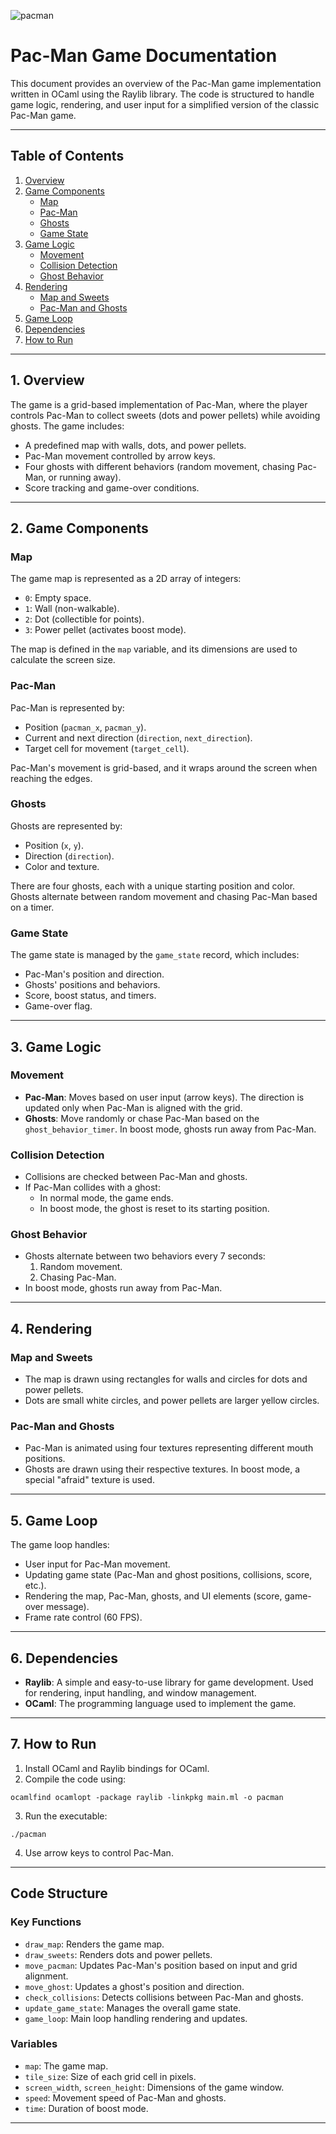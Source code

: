 ![pacman](https://github.com/user-attachments/assets/bbe1afb1-4967-4215-960f-3194264915b7)

# Pac-Man Game Documentation

This document provides an overview of the Pac-Man game implementation written in OCaml using the Raylib library. The code is structured to handle game logic, rendering, and user input for a simplified version of the classic Pac-Man game.

---

## Table of Contents
1. [Overview](#1-overview)
2. [Game Components](#2-game-components)
   - [Map](#map)
   - [Pac-Man](#pac-man)
   - [Ghosts](#ghosts)
   - [Game State](#game-state)
3. [Game Logic](#3-game-logic)
   - [Movement](#movement)
   - [Collision Detection](#collision-detection)
   - [Ghost Behavior](#ghost-behavior)
4. [Rendering](#4-rendering)
   - [Map and Sweets](#map-and-sweets)
   - [Pac-Man and Ghosts](#pac-man-and-ghosts)
5. [Game Loop](#5-game-loop)
6. [Dependencies](#6-dependencies)
7. [How to Run](#7-how-to-run)

---

## 1. Overview

The game is a grid-based implementation of Pac-Man, where the player controls Pac-Man to collect sweets (dots and power pellets) while avoiding ghosts. The game includes:
- A predefined map with walls, dots, and power pellets.
- Pac-Man movement controlled by arrow keys.
- Four ghosts with different behaviors (random movement, chasing Pac-Man, or running away).
- Score tracking and game-over conditions.

---

## 2. Game Components

### Map
The game map is represented as a 2D array of integers:
- `0`: Empty space.
- `1`: Wall (non-walkable).
- `2`: Dot (collectible for points).
- `3`: Power pellet (activates boost mode).

The map is defined in the `map` variable, and its dimensions are used to calculate the screen size.

### Pac-Man
Pac-Man is represented by:
- Position (`pacman_x`, `pacman_y`).
- Current and next direction (`direction`, `next_direction`).
- Target cell for movement (`target_cell`).

Pac-Man's movement is grid-based, and it wraps around the screen when reaching the edges.

### Ghosts
Ghosts are represented by:
- Position (`x`, `y`).
- Direction (`direction`).
- Color and texture.

There are four ghosts, each with a unique starting position and color. Ghosts alternate between random movement and chasing Pac-Man based on a timer.

### Game State
The game state is managed by the `game_state` record, which includes:
- Pac-Man's position and direction.
- Ghosts' positions and behaviors.
- Score, boost status, and timers.
- Game-over flag.

---

## 3. Game Logic

### Movement
- **Pac-Man**: Moves based on user input (arrow keys). The direction is updated only when Pac-Man is aligned with the grid.
- **Ghosts**: Move randomly or chase Pac-Man based on the `ghost_behavior_timer`. In boost mode, ghosts run away from Pac-Man.

### Collision Detection
- Collisions are checked between Pac-Man and ghosts.
- If Pac-Man collides with a ghost:
  - In normal mode, the game ends.
  - In boost mode, the ghost is reset to its starting position.

### Ghost Behavior
- Ghosts alternate between two behaviors every 7 seconds:
  1. Random movement.
  2. Chasing Pac-Man.
- In boost mode, ghosts run away from Pac-Man.

---

## 4. Rendering

### Map and Sweets
- The map is drawn using rectangles for walls and circles for dots and power pellets.
- Dots are small white circles, and power pellets are larger yellow circles.

### Pac-Man and Ghosts
- Pac-Man is animated using four textures representing different mouth positions.
- Ghosts are drawn using their respective textures. In boost mode, a special "afraid" texture is used.

---

## 5. Game Loop

The game loop handles:
- User input for Pac-Man movement.
- Updating game state (Pac-Man and ghost positions, collisions, score, etc.).
- Rendering the map, Pac-Man, ghosts, and UI elements (score, game-over message).
- Frame rate control (60 FPS).

---

## 6. Dependencies

- **Raylib**: A simple and easy-to-use library for game development. Used for rendering, input handling, and window management.
- **OCaml**: The programming language used to implement the game.

---

## 7. How to Run

1. Install OCaml and Raylib bindings for OCaml.
2. Compile the code using:
```
ocamlfind ocamlopt -package raylib -linkpkg main.ml -o pacman
```
3. Run the executable:
```
./pacman
```
4. Use arrow keys to control Pac-Man.

---

## Code Structure

### Key Functions
- `draw_map`: Renders the game map.
- `draw_sweets`: Renders dots and power pellets.
- `move_pacman`: Updates Pac-Man's position based on input and grid alignment.
- `move_ghost`: Updates a ghost's position and direction.
- `check_collisions`: Detects collisions between Pac-Man and ghosts.
- `update_game_state`: Manages the overall game state.
- `game_loop`: Main loop handling rendering and updates.

### Variables
- `map`: The game map.
- `tile_size`: Size of each grid cell in pixels.
- `screen_width`, `screen_height`: Dimensions of the game window.
- `speed`: Movement speed of Pac-Man and ghosts.
- `time`: Duration of boost mode.

---
